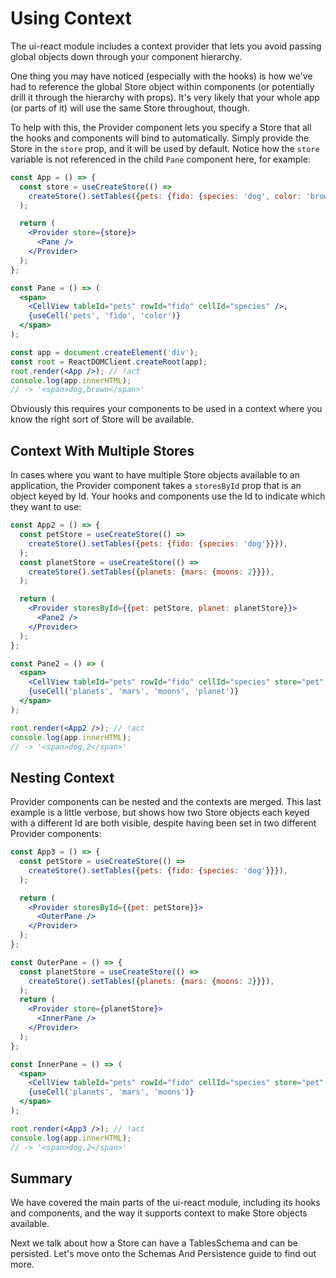 # Using Context

The ui-react module includes a context provider that lets you avoid passing
global objects down through your component hierarchy.

One thing you may have noticed (especially with the hooks) is how we've had to
reference the global Store object within components (or potentially drill it
through the hierarchy with props). It's very likely that your whole app (or
parts of it) will use the same Store throughout, though.

To help with this, the Provider component lets you specify a Store that all the
hooks and components will bind to automatically. Simply provide the Store in
the `store` prop, and it will be used by default. Notice how the `store`
variable is not referenced in the child `Pane` component here, for example:

```jsx
const App = () => {
  const store = useCreateStore(() =>
    createStore().setTables({pets: {fido: {species: 'dog', color: 'brown'}}}),
  );

  return (
    <Provider store={store}>
      <Pane />
    </Provider>
  );
};

const Pane = () => (
  <span>
    <CellView tableId="pets" rowId="fido" cellId="species" />,
    {useCell('pets', 'fido', 'color')}
  </span>
);

const app = document.createElement('div');
const root = ReactDOMClient.createRoot(app);
root.render(<App />); // !act
console.log(app.innerHTML);
// -> '<span>dog,brown</span>'
```

Obviously this requires your components to be used in a context where you know
the right sort of Store will be available.

## Context With Multiple Stores

In cases where you want to have multiple Store objects available to an
application, the Provider component takes a `storesById` prop that is an object
keyed by Id. Your hooks and components use the Id to indicate which they want to
use:

```jsx
const App2 = () => {
  const petStore = useCreateStore(() =>
    createStore().setTables({pets: {fido: {species: 'dog'}}}),
  );
  const planetStore = useCreateStore(() =>
    createStore().setTables({planets: {mars: {moons: 2}}}),
  );

  return (
    <Provider storesById={{pet: petStore, planet: planetStore}}>
      <Pane2 />
    </Provider>
  );
};

const Pane2 = () => (
  <span>
    <CellView tableId="pets" rowId="fido" cellId="species" store="pet" />,
    {useCell('planets', 'mars', 'moons', 'planet')}
  </span>
);

root.render(<App2 />); // !act
console.log(app.innerHTML);
// -> '<span>dog,2</span>'
```

## Nesting Context

Provider components can be nested and the contexts are merged. This last example
is a little verbose, but shows how two Store objects each keyed with a different
Id are both visible, despite having been set in two different Provider
components:

```jsx
const App3 = () => {
  const petStore = useCreateStore(() =>
    createStore().setTables({pets: {fido: {species: 'dog'}}}),
  );

  return (
    <Provider storesById={{pet: petStore}}>
      <OuterPane />
    </Provider>
  );
};

const OuterPane = () => {
  const planetStore = useCreateStore(() =>
    createStore().setTables({planets: {mars: {moons: 2}}}),
  );
  return (
    <Provider store={planetStore}>
      <InnerPane />
    </Provider>
  );
};

const InnerPane = () => (
  <span>
    <CellView tableId="pets" rowId="fido" cellId="species" store="pet" />,
    {useCell('planets', 'mars', 'moons')}
  </span>
);

root.render(<App3 />); // !act
console.log(app.innerHTML);
// -> '<span>dog,2</span>'
```

## Summary

We have covered the main parts of the ui-react module, including its hooks and
components, and the way it supports context to make Store objects available.

Next we talk about how a Store can have a TablesSchema and can be persisted.
Let's move onto the Schemas And Persistence guide to find out more.
